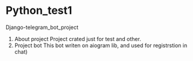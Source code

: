# Python_test1
Django-telegram_bot_project

1. About project
Project crated just for test and other.
2. Project bot
This bot writen on aiogram lib, and used for registrstion in chat)
